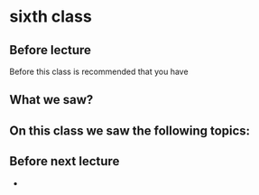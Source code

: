 # sixth class
## Before lecture
Before this class is recommended that you have

## What we saw?
On this class we saw the following topics:
-

## Before next lecture
- 
